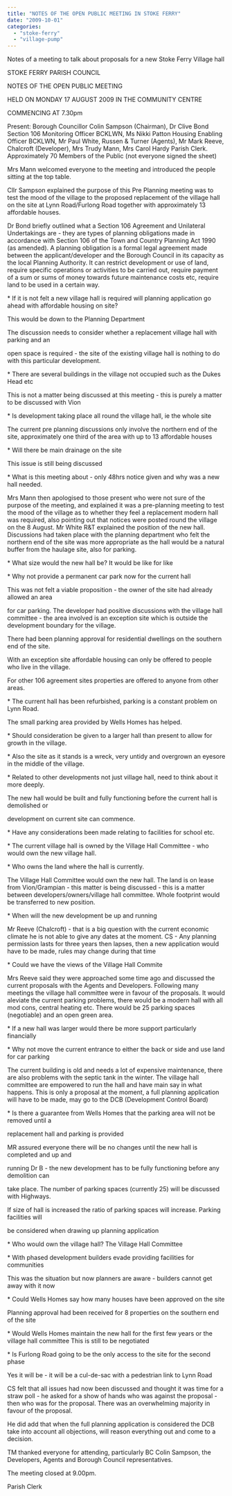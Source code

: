 ```yaml
---
title: "NOTES OF THE OPEN PUBLIC MEETING IN STOKE FERRY"
date: "2009-10-01"
categories: 
  - "stoke-ferry"
  - "village-pump"
---
```


Notes of a meeting to talk about proposals for a new Stoke Ferry Village hall

STOKE FERRY PARISH COUNCIL

NOTES OF THE OPEN PUBLIC MEETING

HELD ON MONDAY 17 AUGUST 2009 IN THE COMMUNITY CENTRE

COMMENCING AT 7.30pm

Present: Borough Councillor Colin Sampson (Chairman), Dr Clive Bond Section 106 Monitoring Officer BCKLWN, Ms Nikki Patton Housing Enabling Officer BCKLWN, Mr Paul White, Russen & Turner (Agents), Mr Mark Reeve, Chalcroft (Developer), Mrs Trudy Mann, Mrs Carol Hardy Parish Clerk. Approximately 70 Members of the Public (not everyone signed the sheet)

Mrs Mann welcomed everyone to the meeting and introduced the people sitting at the top table.

Cllr Sampson explained the purpose of this Pre Planning meeting was to test the mood of the village to the proposed replacement of the village hall on the site at Lynn Road/Furlong Road together with approximately 13 affordable houses.

Dr Bond briefly outlined what a Section 106 Agreement and Unilateral Undertakings are - they are types of planning obligations made in accordance with Section 106 of the Town and Country Planning Act 1990 (as amended). A planning obligation is a formal legal agreement made between the applicant/developer and the Borough Council in its capacity as the local Planning Authority. It can restrict development or use of land, require specific operations or activities to be carried out, require payment of a sum or sums of money towards future maintenance costs etc, require land to be used in a certain way.

\* If it is not felt a new village hall is required will planning application go ahead with affordable housing on site?

This would be down to the Planning Department

The discussion needs to consider whether a replacement village hall with parking and an

open space is required - the site of the existing village hall is nothing to do with this particular development.

\* There are several buildings in the village not occupied such as the Dukes Head etc

This is not a matter being discussed at this meeting - this is purely a matter to be discussed with Vion

\* Is development taking place all round the village hall, ie the whole site

The current pre planning discussions only involve the northern end of the site, approximately one third of the area with up to 13 affordable houses

\* Will there be main drainage on the site

This issue is still being discussed

\* What is this meeting about - only 48hrs notice given and why was a new hall needed.

Mrs Mann then apologised to those present who were not sure of the purpose of the meeting, and explained it was a pre-planning meeting to test the mood of the village as to whether they feel a replacement modern hall was required, also pointing out that notices were posted round the village on the 8 August. Mr White R&T explained the position of the new hall. Discussions had taken place with the planning department who felt the northern end of the site was more appropriate as the hall would be a natural buffer from the haulage site, also for parking.

\* What size would the new hall be? It would be like for like

\* Why not provide a permanent car park now for the current hall

This was not felt a viable proposition - the owner of the site had already allowed an area

for car parking. The developer had positive discussions with the village hall committee - the area involved is an exception site which is outside the development boundary for the village.

There had been planning approval for residential dwellings on the southern end of the site.

With an exception site affordable housing can only be offered to people who live in the village.

For other 106 agreement sites properties are offered to anyone from other areas.

\* The current hall has been refurbished, parking is a constant problem on Lynn Road.

The small parking area provided by Wells Homes has helped.

\* Should consideration be given to a larger hall than present to allow for growth in the village.

\* Also the site as it stands is a wreck, very untidy and overgrown an eyesore in the middle of the village.

\* Related to other developments not just village hall, need to think about it more deeply.

The new hall would be built and fully functioning before the current hall is demolished or

development on current site can commence.

\* Have any considerations been made relating to facilities for school etc.

\* The current village hall is owned by the Village Hall Committee - who would own the new village hall.

\* Who owns the land where the hall is currently.

The Village Hall Committee would own the new hall. The land is on lease from Vion/Grampian - this matter is being discussed - this is a matter between developers/owners/village hall committee. Whole footprint would be transferred to new position.

\* When will the new development be up and running

Mr Reeve (Chalcroft) - that is a big question with the current economic climate he is not able to give any dates at the moment. CS - Any planning permission lasts for three years then lapses, then a new application would have to be made, rules may change during that time

\* Could we have the views of the Village Hall Commite

Mrs Reeve said they were approached some time ago and discussed the current proposals with the Agents and Developers. Following many meetings the village hall committee were in favour of the proposals. It would aleviate the current parking problems, there would be a modern hall with all mod cons, central heating etc. There would be 25 parking spaces (negotiable) and an open green area.

\* If a new hall was larger would there be more support particularly financially

\* Why not move the current entrance to either the back or side and use land for car parking

The current building is old and needs a lot of expensive maintenance, there are also problems with the septic tank in the winter. The village hall committee are empowered to run the hall and have main say in what happens. This is only a proposal at the moment, a full planning application will have to be made, may go to the DCB (Development Control Board)

\* Is there a guarantee from Wells Homes that the parking area will not be removed until a

replacement hall and parking is provided

MR assured everyone there will be no changes until the new hall is completed and up and

running Dr B - the new development has to be fully functioning before any demolition can

take place. The number of parking spaces (currently 25) will be discussed with Highways.

If size of hall is increased the ratio of parking spaces will increase. Parking facilities will

be considered when drawing up planning application

\* Who would own the village hall? The Village Hall Committee

\* With phased development builders evade providing facilities for communities

This was the situation but now planners are aware - builders cannot get away with it now

\* Could Wells Homes say how many houses have been approved on the site

Planning approval had been received for 8 properties on the southern end of the site

\* Would Wells Homes maintain the new hall for the first few years or the village hall committee This is still to be negotiated

\* Is Furlong Road going to be the only access to the site for the second phase

Yes it will be - it will be a cul-de-sac with a pedestrian link to Lynn Road

CS felt that all issues had now been discussed and thought it was time for a straw poll - he asked for a show of hands who was against the proposal - then who was for the proposal. There was an overwhelming majority in favour of the proposal.

He did add that when the full planning application is considered the DCB take into account all objections, will reason everything out and come to a decision.

TM thanked everyone for attending, particularly BC Colin Sampson, the Developers, Agents and Borough Council representatives.

The meeting closed at 9.00pm.

Parish Clerk
